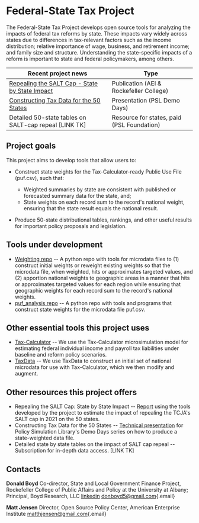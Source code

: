 # Federal-State Tax Project

The Federal-State Tax Project develops open source tools for analyzing the impacts of federal tax reforms by state. These impacts vary widely across states due to differences in tax-relevant factors such as the income distribution; relative importance of wage, business, and retirement income; and family size and structure. Understanding the state-specific impacts of a reform is important to state and federal policymakers, among others.

|Recent project news | Type |
| ------ | ------ |
| [Repealing the SALT Cap - State by State Impact](https://www.aei.org/research-products/report/repealing-the-salt-cap-state-by-state-impact/) | Publication (AEI & Rockefeller College)  |
| [Constructing Tax Data for the 50 States](https://blog.pslmodels.org/demo-day-14-constructing-tax-data-for-the-50-states) | Presentation (PSL Demo Days)  |
| Detailed 50-state tables on SALT-cap repeal [LINK TK]  | Resource for states, paid (PSL Foundation) |

## Project goals

This project aims to develop tools that allow users to: 

-   Construct state weights for the Tax-Calculator-ready Public Use File (puf.csv), such that:

    -   Weighted summaries by state are consistent with published or forecasted summary data for the state, and;
    -   State weights on each record sum to the record's national weight, ensuring that the state result equals the national result.

-   Produce 50-state distributional tables, rankings, and other useful results for important policy proposals and legislation.

## Tools under development

-   [Weighting repo](https://github.com/donboyd5/weighting) -- A python repo with tools for microdata files to (1) construct initial weights or reweight existing weights so that the microdata file, when weighted, hits or approximates targeted values, and (2) apportion national weights to geographic areas in a manner that hits or approximates targeted values for each region while ensuring that geographic weights for each record sum to the record's national weights.
-   [puf_analysis repo](https://github.com/donboyd5/puf_analysis) -- A python repo with tools and programs that construct state weights for the microdata file puf.csv.

## Other essential tools this project uses

-   [Tax-Calculator](github.com/pslmodels/tax-calculator) -- We use the Tax-Calculator microsimulation model for estimating federal individual income and payroll tax liabilities under baseline and reform policy scenarios.
-   [TaxData](github.com/pslmodels/taxdata) -- We use TaxData to construct an initial set of national microdata for use with Tax-Calculator, which we then modify and augment.

## Other resources this project offers

-   Repealing the SALT Cap: State by State Impact -- [Report](https://www.aei.org/research-products/report/repealing-the-salt-cap-state-by-state-impact/) using the tools developed by the project to estimate the impact of repealing the TCJA's SALT cap in 2021 on the 50 states.
-   Constructing Tax Data for the 50 States -- [Technical presentation](https://blog.pslmodels.org/demo-day-14-constructing-tax-data-for-the-50-states) for Policy Simulation Library's Demo Days series on how to produce a state-weighted data file.
-   Detailed state by state tables on the impact of SALT cap repeal -- Subscription for in-depth data access. \[LINK TK\]

## Contacts

**Donald Boyd** Co-director, State and Local Government Finance Project, Rockefeller College of Public Affairs and Policy at the University at Albany; Principal, Boyd Research, LLC [linkedin](https://www.linkedin.com/in/donald-boyd-2443276b/) [donboyd5\@gmail.com](mailto:donboyd5@gmail.com){.email}

**Matt Jensen** Director, Open Source Policy Center, American Enterprise Institute [matthjensen\@gmail.com](mailto:matthjensen@gmail.com){.email}
